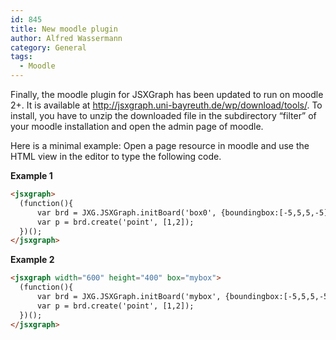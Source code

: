 ```yaml
---
id: 845
title: New moodle plugin
author: Alfred Wassermann
category: General
tags:
  - Moodle
---
```

Finally, the moodle plugin for JSXGraph has been updated to run on moodle 2+. It is available at <a href="http://jsxgraph.uni-bayreuth.de/wp/download/tools/" target="_blank">http://jsxgraph.uni-bayreuth.de/wp/download/tools/</a>. To install, you have to unzip the downloaded file in the subdirectory &#8220;filter&#8221; of your moodle installation and open the admin page of moodle.

Here is a minimal example: Open a page resource in moodle and use the HTML view in the editor to type the following code.

**Example 1**
 
```html
<jsxgraph>
  (function(){ 
      var brd = JXG.JSXGraph.initBoard('box0', {boundingbox:[-5,5,5,-5], axis:true});
      var p = brd.create('point', [1,2]);
  })();
</jsxgraph>
```

**Example 2**

```html
<jsxgraph width="600" height="400" box="mybox">
  (function(){ 
      var brd = JXG.JSXGraph.initBoard('mybox', {boundingbox:[-5,5,5,-5], axis:true});
      var p = brd.create('point', [1,2]);
  })();
</jsxgraph>
```